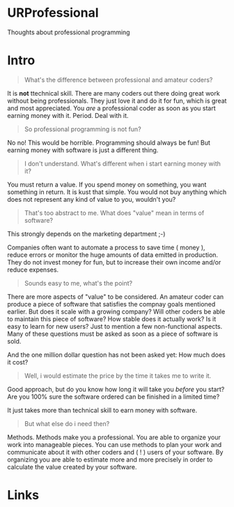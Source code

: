 # URProfessional
Thoughts about professional programming

# Intro

> What's the difference between professional and amateur coders?

It is **not** ttechnical skill. There are many coders out there doing great work without being professionals. They just love it and do it for fun, which is great and most appreciated. You *are* a professional coder as soon as you start earning money with it. Period. Deal with it.

> So professional programming is not fun?

No no! This would be horrible. Programming should always be fun! But earning money with software is just a different thing.

> I don't understand. What's different when i start earning money with it?

You must return a value. If you spend money on something, you want something in return. It is kust that simple. You would not buy anything which does not represent any kind of value to you, wouldn't you?

> That's too abstract to me. What does "value" mean in terms of software?

This strongly depends on the marketing department ;-)

Companies often want to automate a process to save time ( money ), reduce errors or monitor the huge amounts of data emitted in production. They do not invest money for fun, but to increase their own income and/or reduce expenses.

> Sounds easy to me, what's the point?

There are more aspects of "value" to be considered. An amateur coder can produce a piece of software that satisfies the compnay goals mentioned earlier. But does it scale with a growing company? Will other coders be able to maintain this piece of software? How stable does it actually work? Is it easy to learn for new users? Just to mention a few non-functional aspects. Many of these questions must be asked as soon as a piece of software is sold.

And the one million dollar question has not been asked yet: How much does it cost?

> Well, i would estimate the price by the time it takes me to write it.

Good approach, but do you know how long it will take you *before* you start? Are you 100% sure the software ordered can be finished in a limited time?

It just takes more than technical skill to earn money with software.

> But what else do i need then?

Methods. Methods make you a professional. You are able to organize your work into manageable pieces. You can use methods to plan your work and communicate about it with other coders and ( ! ) users of your software. By organizing you are able to estimate more and more precisely in order to calculate the value created by your software.




# Links

